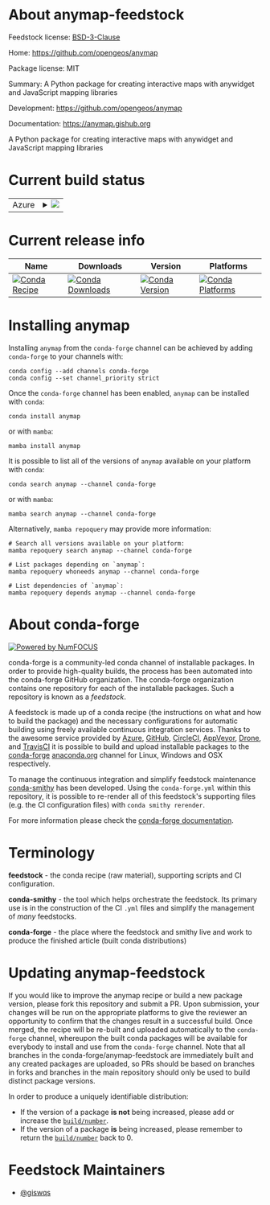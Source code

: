 About anymap-feedstock
======================

Feedstock license: [BSD-3-Clause](https://github.com/conda-forge/anymap-feedstock/blob/main/LICENSE.txt)

Home: https://github.com/opengeos/anymap

Package license: MIT

Summary: A Python package for creating interactive maps with anywidget and JavaScript mapping libraries

Development: https://github.com/opengeos/anymap

Documentation: https://anymap.gishub.org

A Python package for creating interactive maps with anywidget and JavaScript mapping libraries

Current build status
====================


<table>
    
  <tr>
    <td>Azure</td>
    <td>
      <details>
        <summary>
          <a href="https://dev.azure.com/conda-forge/feedstock-builds/_build/latest?definitionId=26085&branchName=main">
            <img src="https://dev.azure.com/conda-forge/feedstock-builds/_apis/build/status/anymap-feedstock?branchName=main">
          </a>
        </summary>
        <table>
          <thead><tr><th>Variant</th><th>Status</th></tr></thead>
          <tbody><tr>
              <td>linux_64</td>
              <td>
                <a href="https://dev.azure.com/conda-forge/feedstock-builds/_build/latest?definitionId=26085&branchName=main">
                  <img src="https://dev.azure.com/conda-forge/feedstock-builds/_apis/build/status/anymap-feedstock?branchName=main&jobName=linux&configuration=linux%20linux_64_" alt="variant">
                </a>
              </td>
            </tr><tr>
              <td>osx_64</td>
              <td>
                <a href="https://dev.azure.com/conda-forge/feedstock-builds/_build/latest?definitionId=26085&branchName=main">
                  <img src="https://dev.azure.com/conda-forge/feedstock-builds/_apis/build/status/anymap-feedstock?branchName=main&jobName=osx&configuration=osx%20osx_64_" alt="variant">
                </a>
              </td>
            </tr><tr>
              <td>win_64</td>
              <td>
                <a href="https://dev.azure.com/conda-forge/feedstock-builds/_build/latest?definitionId=26085&branchName=main">
                  <img src="https://dev.azure.com/conda-forge/feedstock-builds/_apis/build/status/anymap-feedstock?branchName=main&jobName=win&configuration=win%20win_64_" alt="variant">
                </a>
              </td>
            </tr>
          </tbody>
        </table>
      </details>
    </td>
  </tr>
</table>

Current release info
====================

| Name | Downloads | Version | Platforms |
| --- | --- | --- | --- |
| [![Conda Recipe](https://img.shields.io/badge/recipe-anymap-green.svg)](https://anaconda.org/conda-forge/anymap) | [![Conda Downloads](https://img.shields.io/conda/dn/conda-forge/anymap.svg)](https://anaconda.org/conda-forge/anymap) | [![Conda Version](https://img.shields.io/conda/vn/conda-forge/anymap.svg)](https://anaconda.org/conda-forge/anymap) | [![Conda Platforms](https://img.shields.io/conda/pn/conda-forge/anymap.svg)](https://anaconda.org/conda-forge/anymap) |

Installing anymap
=================

Installing `anymap` from the `conda-forge` channel can be achieved by adding `conda-forge` to your channels with:

```
conda config --add channels conda-forge
conda config --set channel_priority strict
```

Once the `conda-forge` channel has been enabled, `anymap` can be installed with `conda`:

```
conda install anymap
```

or with `mamba`:

```
mamba install anymap
```

It is possible to list all of the versions of `anymap` available on your platform with `conda`:

```
conda search anymap --channel conda-forge
```

or with `mamba`:

```
mamba search anymap --channel conda-forge
```

Alternatively, `mamba repoquery` may provide more information:

```
# Search all versions available on your platform:
mamba repoquery search anymap --channel conda-forge

# List packages depending on `anymap`:
mamba repoquery whoneeds anymap --channel conda-forge

# List dependencies of `anymap`:
mamba repoquery depends anymap --channel conda-forge
```


About conda-forge
=================

[![Powered by
NumFOCUS](https://img.shields.io/badge/powered%20by-NumFOCUS-orange.svg?style=flat&colorA=E1523D&colorB=007D8A)](https://numfocus.org)

conda-forge is a community-led conda channel of installable packages.
In order to provide high-quality builds, the process has been automated into the
conda-forge GitHub organization. The conda-forge organization contains one repository
for each of the installable packages. Such a repository is known as a *feedstock*.

A feedstock is made up of a conda recipe (the instructions on what and how to build
the package) and the necessary configurations for automatic building using freely
available continuous integration services. Thanks to the awesome service provided by
[Azure](https://azure.microsoft.com/en-us/services/devops/), [GitHub](https://github.com/),
[CircleCI](https://circleci.com/), [AppVeyor](https://www.appveyor.com/),
[Drone](https://cloud.drone.io/welcome), and [TravisCI](https://travis-ci.com/)
it is possible to build and upload installable packages to the
[conda-forge](https://anaconda.org/conda-forge) [anaconda.org](https://anaconda.org/)
channel for Linux, Windows and OSX respectively.

To manage the continuous integration and simplify feedstock maintenance
[conda-smithy](https://github.com/conda-forge/conda-smithy) has been developed.
Using the ``conda-forge.yml`` within this repository, it is possible to re-render all of
this feedstock's supporting files (e.g. the CI configuration files) with ``conda smithy rerender``.

For more information please check the [conda-forge documentation](https://conda-forge.org/docs/).

Terminology
===========

**feedstock** - the conda recipe (raw material), supporting scripts and CI configuration.

**conda-smithy** - the tool which helps orchestrate the feedstock.
                   Its primary use is in the construction of the CI ``.yml`` files
                   and simplify the management of *many* feedstocks.

**conda-forge** - the place where the feedstock and smithy live and work to
                  produce the finished article (built conda distributions)


Updating anymap-feedstock
=========================

If you would like to improve the anymap recipe or build a new
package version, please fork this repository and submit a PR. Upon submission,
your changes will be run on the appropriate platforms to give the reviewer an
opportunity to confirm that the changes result in a successful build. Once
merged, the recipe will be re-built and uploaded automatically to the
`conda-forge` channel, whereupon the built conda packages will be available for
everybody to install and use from the `conda-forge` channel.
Note that all branches in the conda-forge/anymap-feedstock are
immediately built and any created packages are uploaded, so PRs should be based
on branches in forks and branches in the main repository should only be used to
build distinct package versions.

In order to produce a uniquely identifiable distribution:
 * If the version of a package **is not** being increased, please add or increase
   the [``build/number``](https://docs.conda.io/projects/conda-build/en/latest/resources/define-metadata.html#build-number-and-string).
 * If the version of a package **is** being increased, please remember to return
   the [``build/number``](https://docs.conda.io/projects/conda-build/en/latest/resources/define-metadata.html#build-number-and-string)
   back to 0.

Feedstock Maintainers
=====================

* [@giswqs](https://github.com/giswqs/)

